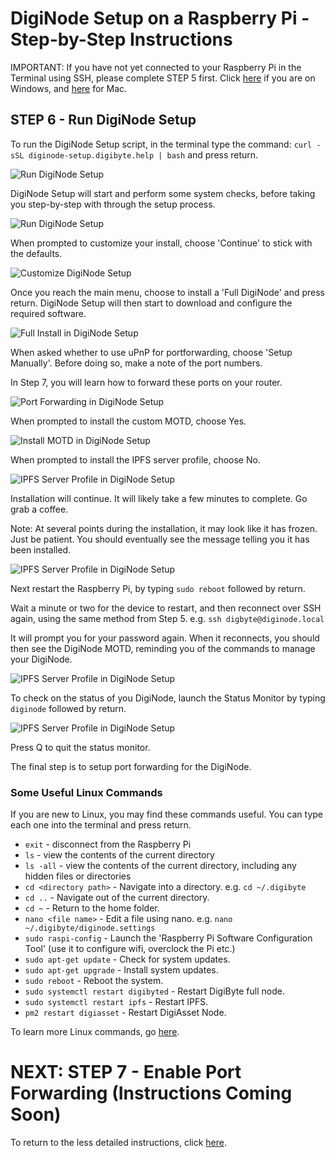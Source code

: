 # DigiNode Setup on a Raspberry Pi - Step-by-Step Instructions

IMPORTANT: If you have not yet connected to your Raspberry Pi in the Terminal using SSH, please complete STEP 5 first. Click [here](/docs/rpi_setup_step5_ssh_in_win.md) if you are on Windows, and [here](/docs/rpi_setup_step5_ssh_in_mac.md) for Mac.

## STEP 6 - Run DigiNode Setup

To run the DigiNode Setup script, in the terminal type the command: ```curl -sSL diginode-setup.digibyte.help | bash``` and press return.

![Run DigiNode Setup](/images/macos_setup_6_1a.png)

DigiNode Setup will start and perform some system checks, before taking you step-by-step with through the setup process.

![Run DigiNode Setup](/images/macos_setup_6_1b.png)

When prompted to customize your install, choose 'Continue' to stick with the defaults.

![Customize DigiNode Setup](/images/macos_setup_6_1c.png)

Once you reach the main menu, choose to install a 'Full DigiNode' and press return. DigiNode Setup will then start to download and configure the required software.

![Full Install in DigiNode Setup](/images/macos_setup_6_1d.png)

When asked whether to use uPnP for portforwarding, choose 'Setup Manually'. Before doing so, make a note of the port numbers.

In Step 7, you will learn how to forward these ports on your router.

![Port Forwarding in DigiNode Setup](/images/macos_setup_6_1e.png)

When prompted to install the custom MOTD, choose Yes.

![Install MOTD in DigiNode Setup](/images/macos_setup_6_1f.png)

When prompted to install the IPFS server profile, choose No.

![IPFS Server Profile in DigiNode Setup](/images/macos_setup_6_1g.png)

Installation will continue. It will likely take a few minutes to complete. Go grab a coffee.

Note: At several points during the installation, it may look like it has frozen. Just be patient. You should eventually see the message telling you it has been installed.

![IPFS Server Profile in DigiNode Setup](/images/macos_setup_6_1h.png)

Next restart the Raspberry Pi, by typing ```sudo reboot``` followed by return.

Wait a minute or two for the device to restart, and then reconnect over SSH again, using the same method from Step 5. e.g. ```ssh digbyte@diginode.local```

It will prompt you for your password again. When it reconnects, you should then see the DigiNode MOTD, reminding you of the commands to manage your DigiNode.

![IPFS Server Profile in DigiNode Setup](/images/macos_setup_6_1i.png)

To check on the status of you DigiNode, launch the Status Monitor by typing ```diginode``` followed by return.

![IPFS Server Profile in DigiNode Setup](/images/macos_setup_6_1j.png)

Press Q to quit the status monitor.

The final step is to setup port forwarding for the DigiNode.

### Some Useful Linux Commands

If you are new to Linux, you may find these commands useful. You can type each one into the terminal and press return.

- ```exit``` - disconnect from the Raspberry Pi
- ```ls``` - view the contents of the current directory
- ```ls -all``` - view the contents of the current directory, including any hidden files or directories
- ```cd <directory path>``` - Navigate into a directory. e.g. ```cd ~/.digibyte```
- ```cd ..``` - Navigate out of the current directory.
- ```cd ~``` - Return to the home folder.
- ```nano <file name>``` - Edit a file using nano. e.g. ```nano ~/.digibyte/diginode.settings```
- ```sudo raspi-config``` - Launch the 'Raspberry Pi Software Configuration Tool' (use it to configure wifi, overclock the Pi etc.)
- ```sudo apt-get update``` - Check for system updates.
- ```sudo apt-get upgrade``` - Install system updates.
- ```sudo reboot``` - Reboot the system.
- ```sudo systemctl restart digibyted``` - Restart DigiByte full node.
- ```sudo systemctl restart ipfs``` - Restart IPFS.
- ```pm2 restart digiasset``` - Restart DigiAsset Node.

To learn more Linux commands, go [here](https://www.digitalocean.com/community/tutorials/linux-commands).

# NEXT: STEP 7 - Enable Port Forwarding (Instructions Coming Soon)

To return to the less detailed instructions, click [here](/docs/rpi_setup.md).